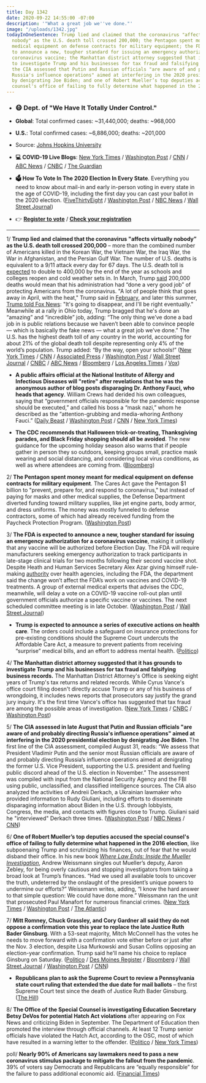 ```yaml
---
title: Day 1342
date: 2020-09-22 14:55:00 -07:00
description: '"What a great job we''ve done."'
image: "/uploads/1342.jpg"
todayInOneSentence: Trump lied and claimed that the coronavirus "affects virtually
  nobody" as the U.S. death toll crossed 200,000; the Pentagon spent money meant for
  medical equipment on defense contracts for military equipment; the FDA is expected
  to announce a new, tougher standard for issuing an emergency authorization for a
  coronavirus vaccine; the Manhattan district attorney suggested that it has grounds
  to investigate Trump and his businesses for tax fraud and falsifying business records;
  the CIA assessed that Putin and Russian officials "are aware of and probably directing
  Russia's influence operations" aimed at interfering in the 2020 presidential election
  by denigrating Joe Biden; and one of Robert Mueller’s top deputies accused the special
  counsel's office of failing to fully determine what happened in the 2016 election.
---
```


* ### 😷 Dept. of "We Have It Totally Under Control."

* **Global**: Total confirmed cases: \~31,440,000; deaths: \~968,000

* **U.S.**: Total confirmed cases: \~6,886,000; deaths: \~201,000

* Source: [Johns Hopkins University](https://coronavirus.jhu.edu/map.html)

* **💻 COVID-19 Live Blogs**: [New York Times](https://www.nytimes.com/2020/09/22/world/covid-coronavirus.html) / [Washington Post](https://www.washingtonpost.com/nation/2020/09/22/coronavirus-covid-live-updates-us/) / [CNN](https://www.cnn.com/world/live-news/coronavirus-pandemic-09-22-20-intl/index.html) / [ABC News](https://abcnews.go.com/Health/live-updates/coronavirus/?id=73162315) / [CNBC](https://www.cnbc.com/2020/09/22/coronavirus-live-updates.html) / [The Guardian](https://www.theguardian.com/us-news/live/2020/sep/22/donald-trump-joe-biden-ruth-bader-ginsburg-coronavirus-covid-19-live-updates)

* **🗳 How To Vote In The 2020 Election In Every State**. Everything you need to know about mail-in and early in-person voting in every state in the age of COVID-19, including the first day you can cast your ballot in the 2020 election. ([FiveThirtyEight](https://projects.fivethirtyeight.com/how-to-vote-2020/) / [Washington Post](https://www.washingtonpost.com/elections/2020/how-to-vote/) / [NBC News](https://www.nbcnews.com/specials/plan-your-vote-state-by-state-guide-voting-by-mail-early-in-person-voting-election/index.html?cid=bc_npd_nn_ms_np-1_200816) / [Wall Street Journal](https://www.wsj.com/articles/how-to-vote-by-mail-in-every-state-11597840923))

* 👉 **[Register to vote](https://www.vote.org/register-to-vote/)** / **[Check your registration](https://www.vote.org/am-i-registered-to-vote/)**

---

1/ **Trump lied and claimed that the coronavirus "affects virtually nobody” as the U.S. death toll crossed 200,000** – more than the combined number of Americans killed in the Korean War, the Vietnam War, the Iraq War, the War in Afghanistan, and the Persian Gulf War. The number of U.S. deaths is equivalent to a 9/11 attack every day for 67 days. The U.S. death toll is [expected](https://www.washingtonpost.com/health/experts-warn-us-death-toll-could-hit-410000-by-years-end/2020/09/04/ffc34736-eea7-11ea-99a1-71343d03bc29_story.html?itid=lk_inline_manual_22) to double to 400,000 by the end of the year as schools and colleges reopen and cold weather sets in. In March, Trump [said](https://www.whitehouse.gov/briefings-statements/remarks-president-trump-vice-president-pence-members-coronavirus-task-force-press-briefing-14/) 200,000 deaths would mean that his administration had “done a very good job” of protecting Americans from the coronavirus. "A lot of people think that goes away in April, with the heat," Trump said in [February](https://whatthefuckjusthappenedtoday.com/2020/03/17/day-1153/#2-trump-claimed-he-%E2%80%9Calways-viewed%E2%80%9D-c), and later this summer, [Trump told Fox News](https://whatthefuckjusthappenedtoday.com/2020/07/20/day-1278/#3-trump-insisted-that-he%E2%80%99ll-%E2%80%9Cbe-righ): "It's going to disappear, and I'll be right eventually." Meanwhile at a rally in Ohio today, Trump bragged that he's done an “amazing” and “incredible” job, adding: “The only thing we’ve done a bad job in is public relations because we haven’t been able to convince people — which is basically the fake news — what a great job we’ve done.” The U.S. has the highest death toll of any country in the world, accounting for about 21% of the global death toll despite representing only 4% of the world’s population. Trump added: “By the way, open your schools!” ([New York Times](https://www.nytimes.com/2020/09/22/us/politics/trump-coronavirus-virtually-nobody.html) / [CNN](https://www.cnn.com/2020/09/22/health/us-coronavirus-deaths-200k/index.html) / [Associated Press](https://apnews.com/a05360a9df7e19f9bee83f520deada1c) / [Washington Post](https://www.washingtonpost.com/nation/2020/09/22/coronavirus-covid-live-updates-us/) / [Wall Street Journal](https://www.wsj.com/articles/coronavirus-latest-news-09-22-2020-11600750066?mod=hp_lead_pos5) / [CNBC](https://www.cnbc.com/2020/09/22/us-coronavirus-death-toll-tops-200000-just-the-tip-of-the-iceberg-.html) / [ABC News](https://abcnews.go.com/Politics/200000-dead-federal-response-marked-chaotic-messaging-unwarranted/story?id=73103036) / [Bloomberg](https://www.bloomberg.com/news/articles/2020-09-21/global-vaccine-pact-grows-u-k-plans-new-curbs-virus-update?srnd=politics-vp&sref=MIBMEEoj) / [Los Angeles Times](https://www.latimes.com/world-nation/story/2020-09-22/200000-coronavirus-deaths-in-us) / [Vox](https://www.vox.com/2020/9/22/21450772/trump-swanton-ohio-rally-coronavirus-affects-virtually-nobody))

* **A public affairs official at the National Institute of Allergy and Infectious Diseases will "retire" after revelations that he was the anonymous author of blog posts disparaging Dr. Anthony Fauci, who heads that agency**. William Crews had derided his own colleagues, saying that “government officials responsible for the pandemic response should be executed,” and called his boss a “mask nazi,” whom he described as the “attention-grubbing and media-whoring Anthony Fauci.” ([Daily Beast](https://www.thedailybeast.com/redstate-covid-troll-streiff-is-actually-bill-crews-and-he-actually-works-for-dr-anthony-fauci) / [Washington Post](https://www.washingtonpost.com/media/2020/09/21/redstate-nih/) / [CNN](https://us.cnn.com/2020/09/21/media/fauci-redstate-nih/index.html) / [New York Times](https://www.nytimes.com/2020/09/21/us/politics/nih-fauci-misinformation.html))

* **The CDC recommends that Halloween trick-or-treating, Thanksgiving parades, and Black Friday shopping should all be avoided**. The new guidance for the upcoming holiday season also warns that if people gather in person they so outdoors, keeping groups small, practice mask wearing and social distancing, and considering local virus conditions, as well as where attendees are coming from. ([Bloomberg](https://www.bloomberg.com/news/articles/2020-09-22/cdc-recommends-big-changes-to-holiday-celebrations-to-curb-virus))

2/ **The Pentagon spent money meant for medical equipment on defense contracts for military equipment**. The Cares Act gave the Pentagon $1 billion to "prevent, prepare for, and respond to coronavirus," but instead of paying for masks and other medical supplies, the Defense Department diverted funding toward military supplies, like jet engine parts, body armor, and dress uniforms. The money was mostly funneled to defense contractors, some of which had already received funding from the Paycheck Protection Program. ([Washington Post](https://www.washingtonpost.com/business/2020/09/22/covid-funds-pentagon/))

3/ **The FDA is expected to announce a new, tougher standard for issuing an emergency authorization for a coronavirus vaccine**, making it unlikely that any vaccine will be authorized before Election Day. The FDA will require manufacturers seeking emergency authorization to track participants in late-stage clinical trials for two months following their second vaccine shot. Despite Heath and Human Services Secretary Alex Azar giving himself rule-making [authority](https://whatthefuckjusthappenedtoday.com/2020/09/21/day-1341/#5-heath-and-human-services-secretary) over health agencies, including the FDA, the department said the change won’t affect the FDA’s work on vaccines and COVID-19 treatments. A group of external medical experts that advises the CDC, meanwhile, will delay a vote on a COVID-19 vaccine roll-out plan until government officials authorize a specific vaccine or vaccines. The next scheduled committee meeting is in late October. ([Washington Post](https://www.washingtonpost.com/health/2020/09/22/fda-covid-vaccine-approval-standard/) / [Wall Street Journal](https://www.wsj.com/articles/cdc-advisory-panel-to-delay-vote-on-initial-covid-19-vaccine-roll-out-11600772401?mod=hp_lead_pos7))

* **Trump is expected to announce a series of executive actions on health care**. The orders could include a safeguard on insurance protections for pre-existing conditions should the Supreme Court undercuts the Affordable Care Act, a measure to prevent patients from receiving “surprise” medical bills, and an effort to address mental health. ([Politico](https://www.politico.com/news/2020/09/22/trump-preparing-health-care-executive-orders-420061))

4/ **The Manhattan district attorney suggested that it has grounds to investigate Trump and his businesses for tax fraud and falsifying business records.** The Manhattan District Attorney's Office is seeking eight years of Trump's tax returns and related records. While Cyrus Vance's office court filing doesn't directly accuse Trump or any of his business of wrongdoing, it includes news reports that prosecutors say justify the grand jury inquiry. It's the first time Vance's office has suggested that tax fraud are among the possible areas of investigation. ([New York Times](https://www.nytimes.com/2020/09/21/nyregion/donald-trump-taxes-cyrus-vance.html) / [CNBC](https://www.cnbc.com/2020/09/21/trump-could-face-criminal-tax-probe-manhattan-da-suggests.html) / [Washington Post](https://www.washingtonpost.com/national-security/trump-vance-tax-returns/2020/09/21/9cfcbc44-fc27-11ea-8d05-9beaaa91c71f_story.html))

5/ **The CIA assessed in late August that Putin and Russian officials "are aware of and probably directing Russia's influence operations" aimed at interfering in the 2020 presidential election by denigrating Joe Biden**. The first line of the CIA assessment, compiled August 31, reads: “We assess that President Vladimir Putin and the senior most Russian officials are aware of and probably directing Russia’s influence operations aimed at denigrating the former U.S. Vice President, supporting the U.S. president and fueling public discord ahead of the U.S. election in November.” The assessment was compiled with input from the National Security Agency and the FBI using public, unclassified, and classified intelligence sources. The CIA also analyzed the activities of Andreii Derkach, a Ukrainian lawmaker who provided information to Rudy Giuliani, including efforts to disseminate disparaging information about Biden in the U.S. through lobbyists, Congress, the media, and contacts with figures close to Trump. Giuliani said he "interviewed" Derkach three times. ([Washington Post](https://www.washingtonpost.com/opinions/2020/09/22/secret-cia-assessment-putin-probably-directing-influence-operation-denigrate-biden/) / [NBC News](https://www.nbcnews.com/politics/2020-election/cia-assessed-putin-likely-directing-russian-effort-discredit-biden-say-n1240762) / [CNN](https://www.cnn.com/2020/09/22/politics/2020-election-cia-putin-russia-operation-biden/index.html))

6/ **One of Robert Mueller’s top deputies accused the special counsel's office of failing to fully determine what happened in the 2016 election**, like subpoenaing Trump and scrutinizing his finances, out of fear that he would disband their office. In his new book *[Where Law Ends: Inside the Mueller Investigation](https://amzn.to/2ROmDJh)*, Andrew Weissmann singles out Mueller’s deputy, Aaron Zebley, for being overly cautious and stopping investigators from taking a broad look at Trump’s finances. “Had we used all available tools to uncover the truth, undeterred by the onslaught of the president’s unique powers to undermine our efforts?” Weissmann writes, adding, “I know the hard answer to that simple question: We could have done more.” Weissmann ran the unit that prosecuted Paul Manafort for numerous financial crimes. ([New York Times](https://www.nytimes.com/2020/09/21/us/politics/andrew-weissmann-mueller.html?action=click&module=Top%20Stories&pgtype=Homepage) / [Washington Post](https://www.washingtonpost.com/national-security/andrew-weissmann-book-mueller-trump/2020/09/21/6a7967e8-fc10-11ea-b555-4d71a9254f4b_story.html) / [The Atlantic](https://www.theatlantic.com/politics/archive/2020/09/andrew-weissmann-mueller-book-where-law-ends/616395/))

7/ **Mitt Romney, Chuck Grassley, and Cory Gardner all said they do not oppose a confirmation vote this year to replace the late Justice Ruth Bader Ginsburg**. With a 53-seat majority, Mitch McConnell has the votes he needs to move forward with a confirmation vote either before or just after the Nov. 3 election, despite Lisa Murkowski and Susan Collins opposing an election-year confirmation. Trump said he'll name his choice to replace Ginsburg on Saturday. ([Politico](https://www.politico.com/news/2020/09/22/romney-supports-holding-a-vote-on-next-supreme-court-nominee-419898) / [Des Moines Register](https://www.desmoinesregister.com/story/news/politics/2020/09/21/chuck-grassley-indicates-he-wont-oppose-ruth-bader-ginsburg-replacement-hearings-this-year/5853963002/) / [Bloomberg](https://www.bloomberg.com/news/articles/2020-09-22/romney-says-he-ll-back-vote-on-trump-court-nominee-this-year?sref=MIBMEEoj) / [Wall Street Journal](https://www.wsj.com/articles/republicans-to-meet-on-timing-of-supreme-court-confirmation-vote-romney-to-consider-trumps-nominee-11600783756) / [Washington Post](https://www.washingtonpost.com/elections/2020/09/22/trump-biden-supreme-court-live-updates/) / [CNN](https://www.cnn.com/2020/09/22/politics/scotus-nomination-congress-latest-mitt-romney/index.html))

* **Republicans plan to ask the Supreme Court to review a Pennsylvania state court ruling that extended the due date for mail ballots** – the first Supreme Court test since the death of Justice Ruth Bader Ginsburg. ([The Hill](https://thehill.com/homenews/administration/517587-gop-will-ask-supreme-court-to-limit-mail-voting-in-pennsylvania-in))

8/ **The Office of the Special Counsel is investigating Education Secretary Betsy DeVos for potential Hatch Act violations** after appearing on Fox News and criticizing Biden in September. The Department of Education then promoted the interview through official channels. At least 12 Trump senior officials have violated the Hatch Act, according to the OSC, most of which have resulted in a warning letter to the offender. ([Politico](https://www.politico.com/news/2020/09/21/betsy-devos-hatch-act-investigation-419471) / [New York Times](https://www.nytimes.com/2020/09/22/us/politics/betsy-devos-hatch-act-investigation.html))

poll/ **Nearly 90% of Americans say lawmakers need to pass a new coronavirus stimulus package to mitigate the fallout from the pandemic**. 39% of voters say Democrats and Republicans are “equally responsible” for the failure to pass additional economic aid. ([Financial Times](https://www.ft.com/content/83d3b0dd-57a4-4458-80ec-96418abdc93e?segmentid=acee4131-99c2-09d3-a635-873e61754ec6))